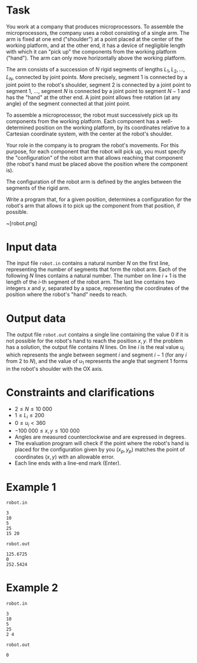 
# Task

You work at a company that produces microprocessors. To assemble the microprocessors, the company uses a robot consisting of a single arm. The arm is fixed at one end ("shoulder") at a point placed at the center of the working platform, and at the other end, it has a device of negligible length with which it can "pick up" the components from the working platform ("hand"). The arm can only move horizontally above the working platform.

The arm consists of a succession of $N$ rigid segments of lengths $L_1, L_2, \dots, L_N$, connected by joint points. More precisely, segment $1$ is connected by a joint point to the robot's shoulder, segment $2$ is connected by a joint point to segment $1$, $\dots$, segment $N$ is connected by a joint point to segment $N-1$ and has the "hand" at the other end. A joint point allows free rotation (at any angle) of the segment connected at that joint point.

To assemble a microprocessor, the robot must successively pick up its components from the working platform. Each component has a well-determined position on the working platform, by its coordinates relative to a Cartesian coordinate system, with the center at the robot's shoulder.

Your role in the company is to program the robot's movements. For this purpose, for each component that the robot will pick up, you must specify the "configuration" of the robot arm that allows reaching that component (the robot's hand must be placed above the position where the component is).

The configuration of the robot arm is defined by the angles between the segments of the rigid arm.

Write a program that, for a given position, determines a configuration for the robot's arm that allows it to pick up the component from that position, if possible.

~[robot.png]

# Input data

The input file `robot.in` contains a natural number $N$ on the first line, representing the number of segments that form the robot arm.
Each of the following $N$ lines contains a natural number. The number on line $i+1$ is the length of the $i$-th segment of the robot arm.
The last line contains two integers $x$ and $y$, separated by a space, representing the coordinates of the position where the robot's "hand" needs to reach.

# Output data

The output file `robot.out` contains a single line containing the value $0$ if it is not possible for the robot's hand to reach the position $x, y$. If the problem has a solution, the output file contains $N$ lines. On line $i$ is the real value $u_i$ which represents the angle between segment $i$ and segment $i-1$ (for any $i$ from 2 to $N$), and the value of $u_1$ represents the angle that segment $1$ forms in the robot's shoulder with the OX axis.

# Constraints and clarifications

* $2 \leq N \leq 10\ 000$
* $1 \leq L_i \leq 200$
* $0 \leq u_i < 360$
* $-100\ 000 \leq x, y \leq 100\ 000$
* Angles are measured counterclockwise and are expressed in degrees.
* The evaluation program will check if the point where the robot's hand is placed for the configuration given by you $(x_p, y_p)$ matches the point of coordinates $(x, y)$ with an allowable error.
* Each line ends with a line-end mark (Enter).

# Example 1

`robot.in`
```
3
10
5
25
15 20
```

`robot.out`
```
125.6725
0
252.5424
```

# Example 2

`robot.in`
```
3
10
5
25
2 4
```

`robot.out`
```
0
```
```


